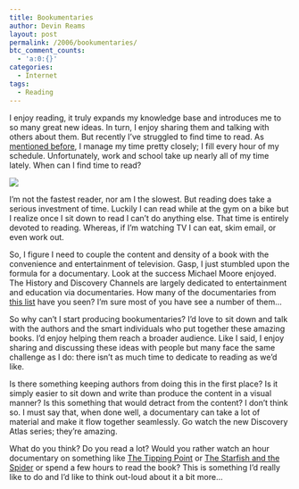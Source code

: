 ```yaml
---
title: Bookumentaries
author: Devin Reams
layout: post
permalink: /2006/bookumentaries/
btc_comment_counts:
  - 'a:0:{}'
categories:
  - Internet
tags:
  - Reading
---
```

I enjoy reading, it truly expands my knowledge base and introduces me to so many great new ideas. In turn, I enjoy sharing them and talking with others about them. But recently I&#8217;ve struggled to find time to read. As [mentioned before][1], I manage my time pretty closely; I fill every hour of my schedule. Unfortunately, work and school take up nearly all of my time lately. When can I find time to read?

<img src="https://devin.rea.ms/wp-content/uploads/2006/11/books.jpg" align="center" />

<!--more-->

I&#8217;m not the fastest reader, nor am I the slowest. But reading does take a serious investment of time. Luckily I can read while at the gym on a bike but I realize once I sit down to read I can&#8217;t do anything else. That time is entirely devoted to reading. Whereas, if I&#8217;m watching TV I can eat, skim email, or even work out.

So, I figure I need to couple the content and density of a book with the convenience and entertainment of television. Gasp, I just stumbled upon the formula for a documentary. Look at the success Michael Moore enjoyed. The History and Discovery Channels are largely dedicated to entertainment and education via documentaries. How many of the documentaries from [this list][2] have you seen? I&#8217;m sure most of you have see a number of them&#8230;

So why can&#8217;t I start producing bookumentaries? I&#8217;d love to sit down and talk with the authors and the smart individuals who put together these amazing books. I&#8217;d enjoy helping them reach a broader audience. Like I said, I enjoy sharing and discussing these ideas with people but many face the same challenge as I do: there isn&#8217;t as much time to dedicate to reading as we&#8217;d like.

Is there something keeping authors from doing this in the first place? Is it simply easier to sit down and write than produce the content in a visual manner? Is this something that would detract from the content? I don&#8217;t think so. I must say that, when done well, a documentary can take a lot of material and make it flow together seamlessly. Go watch the new Discovery Atlas series; they&#8217;re amazing.

What do you think? Do you read a lot? Would you rather watch an hour documentary on something like [The Tipping Point][3] or [The Starfish and the Spider][4] or spend a few hours to read the book? This is something I&#8217;d really like to do and I&#8217;d like to think out-loud about it a bit more&#8230;

 [1]: https://devin.rea.ms/2006/time-management/
 [2]: http://www.boxofficemojo.com/genres/chart/?id=documentary.htm
 [3]: http://www.amazon.com/Tipping-Point-Little-Things-Difference/dp/0316346624
 [4]: http://www.amazon.com/Starfish-Spider-Unstoppable-Leaderless-Organizations/dp/1591841437